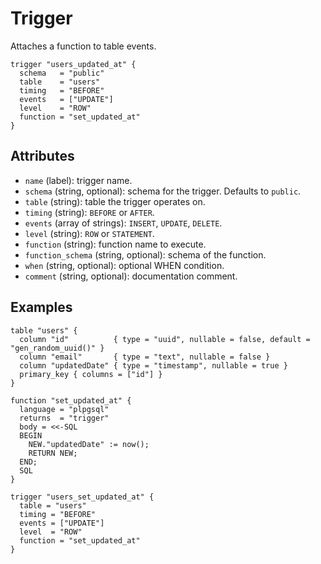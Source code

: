 # Trigger

Attaches a function to table events.

```hcl
trigger "users_updated_at" {
  schema   = "public"
  table    = "users"
  timing   = "BEFORE"
  events   = ["UPDATE"]
  level    = "ROW"
  function = "set_updated_at"
}
```

## Attributes
- `name` (label): trigger name.
- `schema` (string, optional): schema for the trigger. Defaults to `public`.
- `table` (string): table the trigger operates on.
- `timing` (string): `BEFORE` or `AFTER`.
- `events` (array of strings): `INSERT`, `UPDATE`, `DELETE`.
- `level` (string): `ROW` or `STATEMENT`.
- `function` (string): function name to execute.
- `function_schema` (string, optional): schema of the function.
- `when` (string, optional): optional WHEN condition.
- `comment` (string, optional): documentation comment.

## Examples

```hcl
table "users" {
  column "id"          { type = "uuid", nullable = false, default = "gen_random_uuid()" }
  column "email"       { type = "text", nullable = false }
  column "updatedDate" { type = "timestamp", nullable = true }
  primary_key { columns = ["id"] }
}

function "set_updated_at" {
  language = "plpgsql"
  returns  = "trigger"
  body = <<-SQL
  BEGIN
    NEW."updatedDate" := now();
    RETURN NEW;
  END;
  SQL
}

trigger "users_set_updated_at" {
  table = "users"
  timing = "BEFORE"
  events = ["UPDATE"]
  level  = "ROW"
  function = "set_updated_at"
}
```
